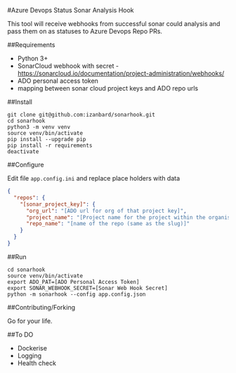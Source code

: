 #Azure Devops Status Sonar Analysis Hook

This tool will receive webhooks from successful sonar could analysis and pass them on as statuses to Azure Devops Repo PRs.

##Requirements

- Python 3+
- SonarCloud webhook with secret - https://sonarcloud.io/documentation/project-administration/webhooks/
- ADO personal access token
- mapping between sonar cloud project keys and ADO repo urls

##Install

```shell script
git clone git@github.com:izanbard/sonarhook.git
cd sonarhook
python3 -m venv venv
source venv/bin/activate
pip install --upgrade pip
pip install -r requirements
deactivate
```

##Configure

Edit file `app.config.ini` and replace place holders with data

```json
{
  "repos": {
    "[sonar_project_key]": {
      "org_url": "[ADO url for org of that project key]",
      "project_name": "[Project name for the project within the organisation]",
      "repo_name": "[name of the repo (same as the slug)]"
    } 
  }
}
```

##Run

```shell script
cd sonarhook
source venv/bin/activate
export ADO_PAT=[ADO Personal Access Token]
export SONAR_WEBHOOK_SECRET=[Sonar Web Hook Secret]
python -m sonarhook --config app.config.json
```

##Contributing/Forking

Go for your life.

##To DO

- Dockerise
- Logging
- Health check